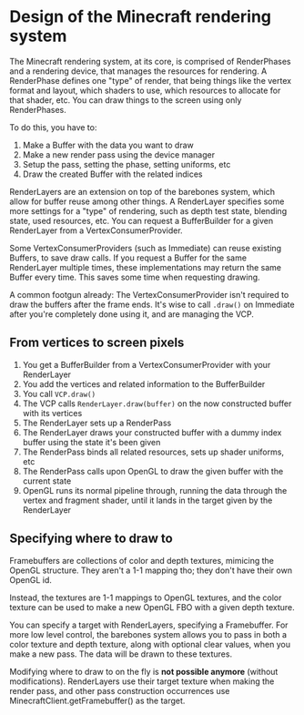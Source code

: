# Design of the Minecraft rendering system
The Minecraft rendering system, at its core, is comprised of RenderPhases and a rendering device, that manages the resources for rendering.
A RenderPhase defines one "type" of render, that being things like the vertex format and layout, which shaders to use, which resources to
allocate for that shader, etc. You can draw things to the screen using only RenderPhases.

To do this, you have to:
1. Make a Buffer with the data you want to draw
2. Make a new render pass using the device manager
3. Setup the pass, setting the phase, setting uniforms, etc
4. Draw the created Buffer with the related indices

RenderLayers are an extension on top of the barebones system, which allow for buffer reuse among other things. A RenderLayer specifies
some more settings for a "type" of rendering, such as depth test state, blending state, used resources, etc. You can request a BufferBuilder
for a given RenderLayer from a VertexConsumerProvider.

Some VertexConsumerProviders (such as Immediate) can reuse existing Buffers, to save draw calls. If you request a Buffer for the same RenderLayer
multiple times, these implementations may return the same Buffer every time. This saves some time when requesting drawing.

A common footgun already: The VertexConsumerProvider isn't required to draw the buffers after the frame ends. It's wise to call `.draw()` on Immediate
after you're completely done using it, and are managing the VCP.

## From vertices to screen pixels
1. You get a BufferBuilder from a VertexConsumerProvider with your RenderLayer
2. You add the vertices and related information to the BufferBuilder
3. You call `VCP.draw()`
4. The VCP calls `RenderLayer.draw(buffer)` on the now constructed buffer with its vertices
5. The RenderLayer sets up a RenderPass
6. The RenderLayer draws your constructed buffer with a dummy index buffer using the state it's been given
7. The RenderPass binds all related resources, sets up shader uniforms, etc
8. The RenderPass calls upon OpenGL to draw the given buffer with the current state
9. OpenGL runs its normal pipeline through, running the data through the vertex and fragment shader, until it lands in the target given by the RenderLayer

## Specifying where to draw to
Framebuffers are collections of color and depth textures, mimicing the OpenGL structure. They aren't a 1-1 mapping tho; they don't have their own OpenGL id.

Instead, the textures are 1-1 mappings to OpenGL textures, and the color texture can be used to make a new OpenGL FBO with a given depth texture.

You can specify a target with RenderLayers, specifying a Framebuffer. For more low level control, the barebones system allows you to pass in
both a color texture and depth texture, along with optional clear values, when you make a new pass. The data will be drawn to these textures.

Modifying where to draw to on the fly is **not possible anymore** (without modifications). RenderLayers use their target texture when making the render pass,
and other pass construction occurrences use MinecraftClient.getFramebuffer() as the target.